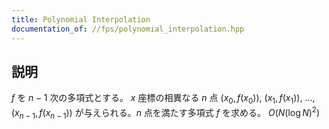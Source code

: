 ```yaml
---
title: Polynomial Interpolation
documentation_of: //fps/polynomial_interpolation.hpp
---
```


## 説明

$f$ を $n-1$ 次の多項式とする。 $x$ 座標の相異なる $n$ 点 $(x_0, f(x_0))$, $(x_1, f(x_1))$, $\dots$, $(x_{n-1}, f(x_{n-1}))$ が与えられる。$n$ 点を満たす多項式 $f$ を求める。 $O(N(\log N)^2)$